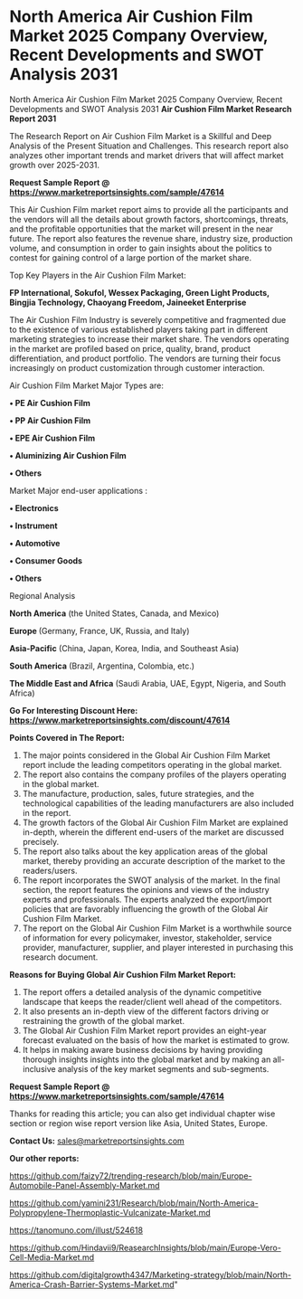 # North America Air Cushion Film Market 2025 Company Overview, Recent Developments and SWOT Analysis 2031
North America Air Cushion Film Market 2025 Company Overview, Recent Developments and SWOT Analysis 2031
<strong>Air Cushion Film Market Research Report 2031</strong>

The Research Report on Air Cushion Film Market is a Skillful and Deep Analysis of the Present Situation and Challenges. This research report also analyzes other important trends and market drivers that will affect market growth over 2025-2031.

<strong>Request Sample Report @ <a href=https://www.marketreportsinsights.com/sample/47614>https://www.marketreportsinsights.com/sample/47614</a></strong>

This Air Cushion Film market report aims to provide all the participants and the vendors will all the details about growth factors, shortcomings, threats, and the profitable opportunities that the market will present in the near future. The report also features the revenue share, industry size, production volume, and consumption in order to gain insights about the politics to contest for gaining control of a large portion of the market share.

Top Key Players in the Air Cushion Film Market:

<strong>FP International, Sokufol, Wessex Packaging, Green Light Products, Bingjia Technology, Chaoyang Freedom, Jaineeket Enterprise</strong>

The Air Cushion Film Industry is severely competitive and fragmented due to the existence of various established players taking part in different marketing strategies to increase their market share. The vendors operating in the market are profiled based on price, quality, brand, product differentiation, and product portfolio. The vendors are turning their focus increasingly on product customization through customer interaction.

Air Cushion Film Market Major Types are:

<strong>•  PE Air Cushion Film

•  PP Air Cushion Film

•  EPE Air Cushion Film

•  Aluminizing Air Cushion Film

•  Others</strong>

Market Major end-user applications :

<strong>•  Electronics

•  Instrument

•  Automotive

•  Consumer Goods

•  Others</strong>

Regional Analysis

</u><strong><b>North America</b></strong> (the United States, Canada, and Mexico)

<strong><b>Europe </b></strong>(Germany, France, UK, Russia, and Italy)

<strong><b>Asia-Pacific</b></strong> (China, Japan, Korea, India, and Southeast Asia)

<strong><b>South America</b></strong> (Brazil, Argentina, Colombia, etc.)

<strong><b>The Middle East and Africa</b></strong> (Saudi Arabia, UAE, Egypt, Nigeria, and South Africa)

<strong>Go For Interesting Discount Here: <a href=https://www.marketreportsinsights.com/discount/47614>https://www.marketreportsinsights.com/discount/47614</a></strong>

<strong>Points Covered in The Report:</strong>
<ol>
  <li>The major points considered in the Global Air Cushion Film Market report include the leading competitors operating in the global market.</li>
  <li>The report also contains the company profiles of the players operating in the global market.</li>
  <li>The manufacture, production, sales, future strategies, and the technological capabilities of the leading manufacturers are also included in the report.</li>
  <li>The growth factors of the Global Air Cushion Film Market are explained in-depth, wherein the different end-users of the market are discussed precisely.</li>
  <li>The report also talks about the key application areas of the global market, thereby providing an accurate description of the market to the readers/users.</li>
  <li>The report incorporates the SWOT analysis of the market. In the final section, the report features the opinions and views of the industry experts and professionals. The experts analyzed the export/import policies that are favorably influencing the growth of the Global Air Cushion Film Market.</li>
  <li>The report on the Global Air Cushion Film Market is a worthwhile source of information for every policymaker, investor, stakeholder, service provider, manufacturer, supplier, and player interested in purchasing this research document.</li>
</ol>
<strong>Reasons for Buying Global Air Cushion Film Market Report:</strong>

<ol>
  <li>The report offers a detailed analysis of the dynamic competitive landscape that keeps the reader/client well ahead of the competitors.</li>
  <li>It also presents an in-depth view of the different factors driving or restraining the growth of the global market.</li>
  <li>The Global Air Cushion Film Market report provides an eight-year forecast evaluated on the basis of how the market is estimated to grow.</li>
  <li>It helps in making aware business decisions by having providing thorough insights insights into the global market and by making an all-inclusive analysis of the key market segments and sub-segments.</li>
</ol>
<strong>Request Sample Report @ <a href=https://www.marketreportsinsights.com/sample/47614>https://www.marketreportsinsights.com/sample/47614</a></strong>


Thanks for reading this article; you can also get individual chapter wise section or region wise report version like Asia, United States, Europe.

<strong>Contact Us:</strong>
sales@marketreportsinsights.com

<strong>Our other reports:</strong>

<a href=https://github.com/faizy72/trending-research/blob/main/Europe-Automobile-Panel-Assembly-Market.md>https://github.com/faizy72/trending-research/blob/main/Europe-Automobile-Panel-Assembly-Market.md</a>

<a href=https://github.com/yamini231/Research/blob/main/North-America-Polypropylene-Thermoplastic-Vulcanizate-Market.md>https://github.com/yamini231/Research/blob/main/North-America-Polypropylene-Thermoplastic-Vulcanizate-Market.md</a>

<a href=https://tanomuno.com/illust/524618>https://tanomuno.com/illust/524618</a>

<a href=https://github.com/Hindavii9/ReasearchInsights/blob/main/Europe-Vero-Cell-Media-Market.md>https://github.com/Hindavii9/ReasearchInsights/blob/main/Europe-Vero-Cell-Media-Market.md</a>

<a href=https://github.com/digitalgrowth4347/Marketing-strategy/blob/main/North-America-Crash-Barrier-Systems-Market.md>https://github.com/digitalgrowth4347/Marketing-strategy/blob/main/North-America-Crash-Barrier-Systems-Market.md</a>"
